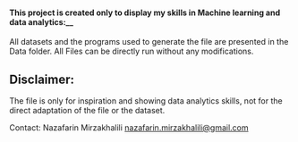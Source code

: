 #### This project is created only to display my skills in Machine learning and data analytics:__ 

All datasets and the programs used to generate the file are presented in the Data folder.
All Files can be directly run without any modifications.

## Disclaimer:

The file is only for inspiration and showing data analytics skills, not for the direct adaptation of the file or the dataset.

Contact: Nazafarin Mirzakhalili nazafarin.mirzakhalili@gmail.com
